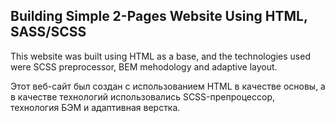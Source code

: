 ## Building Simple 2-Pages Website Using HTML, SASS/SCSS

This website was built using HTML as a base, and the technologies used were SCSS preprocessor, BEM mehodology and adaptive layout.

Этот веб-сайт был создан с использованием HTML в качестве основы, а в качестве технологий использовались SCSS-препроцессор, технология БЭМ и адаптивная верстка.
